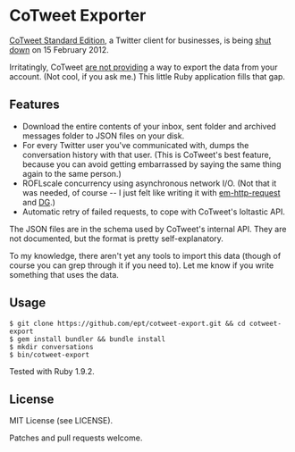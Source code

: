 CoTweet Exporter
================

[CoTweet Standard Edition](http://standard.cotweet.com/), a Twitter client for businesses,
is being [shut down](http://pages.exacttarget.com/socialengagefaq) on 15 February 2012.

Irritatingly, CoTweet [are not providing](https://twitter.com/cotweet/status/165208168912261120)
a way to export the data from your account. (Not cool, if you ask me.) This little Ruby
application fills that gap.


Features
--------

* Download the entire contents of your inbox, sent folder and archived messages folder
  to JSON files on your disk.
* For every Twitter user you've communicated with, dumps the conversation history
  with that user. (This is CoTweet's best feature, because you can avoid getting
  embarrassed by saying the same thing again to the same person.)
* ROFLscale concurrency using asynchronous network I/O. (Not that it was needed, of
  course -- I just felt like writing it with
  [em-http-request](https://github.com/igrigorik/em-http-request) and
  [DG](https://github.com/samstokes/deferrable_gratification).)
* Automatic retry of failed requests, to cope with CoTweet's loltastic API.

The JSON files are in the schema used by CoTweet's internal API. They are not documented,
but the format is pretty self-explanatory.

To my knowledge, there aren't yet any tools to import this data (though of course you can
grep through it if you need to). Let me know if you write something that uses the data.


Usage
-----

    $ git clone https://github.com/ept/cotweet-export.git && cd cotweet-export
    $ gem install bundler && bundle install
    $ mkdir conversations
    $ bin/cotweet-export

Tested with Ruby 1.9.2.


License
-------

MIT License (see LICENSE).

Patches and pull requests welcome.
